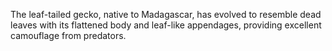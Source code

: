 The leaf-tailed gecko, native to Madagascar, has evolved to resemble dead leaves with its flattened body and leaf-like appendages, providing excellent camouflage from predators.

